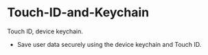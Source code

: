 # Touch-ID-and-Keychain
Touch ID, device keychain.
- Save user data securely using the device keychain and Touch ID.
